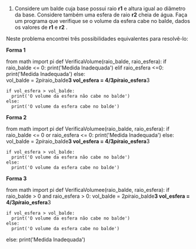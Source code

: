 1. Considere um balde cuja base possui raio  **r1**  e altura igual ao diâmetro da base. Considere também uma esfera de raio  **r2**  cheia de água. Faça um programa que verifique se o volume da esfera cabe no balde, dados os valores de  **r1**  e  **r2** .

Neste problema encontrei três possibilidades equivalentes para resolvê-lo:

**Forma 1**

from math import pi
def VerificaVolume(raio_balde, raio_esfera):
  if raio_balde <= 0:
    print('Medida Inadequada')
  elif raio_esfera <=0:
    print('Medida Inadequada')
  else:  
    vol_balde = 2*pi*raio_balde**3
    vol_esfera = 4/3*pi*raio_esfera**3

    if vol_esfera > vol_balde:
      print('O volume da esfera não cabe no balde')
    else:
      print('O volume da esfera cabe no balde')
      
      
**Forma 2**

from math import pi
def VerificaVolumee(raio_balde, raio_esfera):
  if raio_balde <= 0 or raio_esfera <= 0:
    print('Medida Inadequada')
  else:  
    vol_balde = 2*pi*raio_balde**3
    vol_esfera = 4/3*pi*raio_esfera**3

    if vol_esfera > vol_balde:
      print('O volume da esfera não cabe no balde')
    else:
      print('O volume da esfera cabe no balde')
      
      
**Forma 3**

from math import pi
def VerificaVolumee(raio_balde, raio_esfera):
  if raio_balde > 0 and raio_esfera > 0:
    vol_balde = 2*pi*raio_balde**3
    vol_esfera = 4/3*pi*raio_esfera**3

    if vol_esfera > vol_balde:
      print('O volume da esfera não cabe no balde')
    else:
      print('O volume da esfera cabe no balde')
  else:
     print('Medida Inadequada')
      
